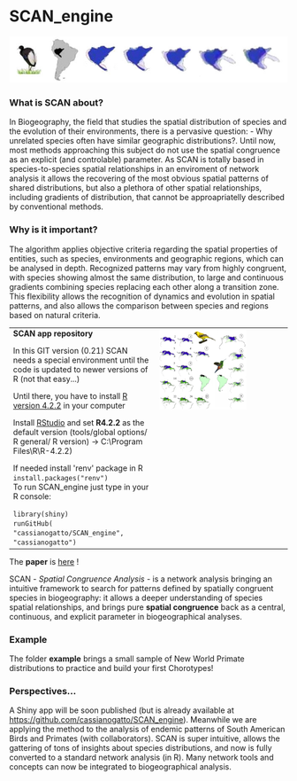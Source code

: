 

<h1 style = "float:letf;"> SCAN_engine </h1>

<img height = 60% src = "Psophia.jpg">

### What is SCAN about?
In Biogeography, the  field that studies the spatial distribution of species and the evolution of their environments, there is a pervasive question: - Why unrelated species often have similar geographic distributions?. Until now, most methods approaching this subject do not use the spatial congruence as an explicit (and controlable) parameter. As SCAN is totally based in species-to-species spatial relationships in an enviroment of network analysis it allows the recovering of the most obvious spatial patterns of shared distributions, but also a plethora of other spatial relationships, including gradients of distribution, that cannot be approapriatelly described by conventional methods.

### Why is it important?

The algorithm applies objective criteria regarding the spatial properties of entities, such as species, environments and geographic regions, which can be analysed in depth. Recognized patterns may vary from highly congruent, with species showing almost the same distribution, to large and continuous gradients combining species replacing each other along a transition zone. This flexibility allows  the recognition of dynamics and evolution in spatial patterns, and also allows the comparison between species and regions based on natural criteria.

 <table style = "border: 0px">
  <tr  style = "display: flex">
   <td width = 50% style = "float:left; align:center; ">
    <strong>SCAN app repository</strong>
    <br>
    <p>In this GIT version (0.21) SCAN needs a special environment until the code is updated to newer versions of R (not that easy...)</p>
    <p> Until there, you have to install <a href = "https://cran.r-project.org/bin/windows/base/old/4.2.2/"> R version 4.2.2</a> in your computer</p>
    <p> Install <a href = "https://posit.co/downloads/"> RStudio</a> and set <strong>R4.2.2</strong> as the default version (tools/global options/ R general/ R version) -> C:\Program Files\R\R-4.2.2)</p>
    <p> If needed install 'renv' package in R
    <code> install.packages("renv")</code>
    <br>
    To run SCAN_engine just type in your R console:</p>
    <code>library(shiny)</code>
    <br>
    <code>runGitHub( "cassianogatto/SCAN_engine", "cassianogatto")</code>
    <br>
  </td>
  <td width = 45% style = "float:right; align:right">
    <img width = 70%  src = "scan_maps_Icterus_Amazilia.png">
  </td>
 </tr>
 </table>

The **paper** is [here](https://journals.plos.org/plosone/article?id=10.1371/journal.pone.0245818) !

SCAN - *Spatial Congruence Analysis* - is a network analysis bringing an intuitive framework to search for patterns defined by spatially congruent species in biogeography: it allows a deeper understanding of species spatial relationships, and brings pure __spatial congruence__ back as a central, continuous, and explicit parameter in biogeographical analyses.

### Example
The folder <strong>example</strong> brings a small sample of New World Primate distributions to practice and build your first Chorotypes!

### Perspectives...
A Shiny app will be soon published (but is already available at https://github.com/cassianogatto/SCAN_engine). Meanwhile we are applying the method to the analysis of endemic patterns of South American Birds and Primates (with collaborators). SCAN is super intuitive, allows the gattering of tons of insights about species distributions, and now is fully converted to a standard network analysis (in R). Many network tools and concepts can now be integrated to biogeographical analysis.
